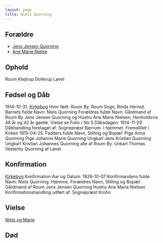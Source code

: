 ```yaml
---
layout: page
title: Niels Quorning
---
```


## Forældre

* [Jens Jensen Quorning](/stamt/jens-jensen-quorning/)
* [Ane Marie Nielse](/stamt/jens-jensen-quorning/)

## Ophold

Roum
Klejtrup
Dollerup
Løvel

## Fødsel og Dåb
1914-10-31.
[Kirkebog](https://www.danishfamilysearch.dk/sogn2049/churchbook/source19135/opslag3865656)
Hvor født: Roum By, Roum Sogn, Rinds Herred.
Barnets fulde Navn: Niels Quorning
Forældres fulde Navn:
Gårdmand af Roum By Jens Jensen Quorning og
Hustru Ane Marie Nielsen,
Henholdsvis 48 år og 42 år gamle. Vielse se Folio / No 5
Dåbsdagen: 1914-11-29
Dåbhandling foretaget af: Sognepræst Bjerrum. I hjemmet. Fremstillet i Kirken 1915-04-25.
Fadders fulde Navn, Stilling og Bopæl:
Pige Anna Quorning
Pige Johanne Marie Quorning
Ungkarl Jens Kristian Quorning
Ungkarl Kristian Johannes Quorning
alle af Roum By.
Unkarl Thomas Vesterby Quorning
af Løvel.

## Konfirmation
[Kirkebog](https://www.danishfamilysearch.dk/sogn2049/churchbook/source19135/opslag3865797)
Konfirmation Aar og Datum: 1928-10-07
Konfirmandens fulde Navn: Niels Quorning. Hjemme.
Forældres Navn, Stilling og Bopæl:
Gårdmand af Roum Jens Jensen Quorning
Hustru Ane Marie Nielsen
Konfirmationshandling udført af:
Sognepræst Krohn

## Vielse

[Niels og Marie](/stamt/niels-marie-quorning/)

## Død

